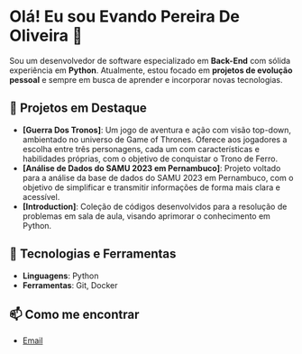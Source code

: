 # Olá! Eu sou Evando Pereira De Oliveira 👋

Sou um desenvolvedor de software especializado em **Back-End** com sólida experiência em **Python**. Atualmente, estou focado em **projetos de evolução pessoal** e sempre em busca de aprender e incorporar novas tecnologias.

## 🌟 Projetos em Destaque

- **[Guerra Dos Tronos]**: Um jogo de aventura e ação com visão top-down, ambientado no universo de Game of Thrones. Oferece aos jogadores a escolha entre três personagens, cada um com características e habilidades próprias, com o objetivo de conquistar o Trono de Ferro.
- **[Análise de Dados do SAMU 2023 em Pernambuco]**: Projeto voltado para a análise da base de dados do SAMU 2023 em Pernambuco, com o objetivo de simplificar e transmitir informações de forma mais clara e acessível.
- **[Introduction]**: Coleção de códigos desenvolvidos para a resolução de problemas em sala de aula, visando aprimorar o conhecimento em Python.

## 🔧 Tecnologias e Ferramentas
- **Linguagens**: Python
- **Ferramentas**: Git, Docker

## 📫 Como me encontrar
- [Email](mailto:evando.pereira@ufpe.br)
